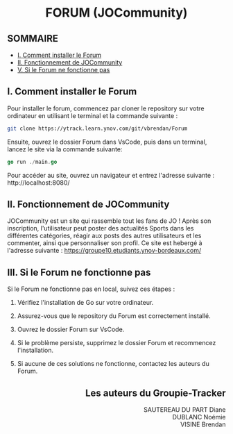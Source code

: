 # <div align="center">FORUM (JOCommunity)

## SOMMAIRE

- [I. Comment installer le Forum](#i-comment-installer-le-forum)
- [II. Fonctionnement de JOCommunity](#ii-fonctionnement-de-jocommunity)
- [V. Si le Forum ne fonctionne pas](#iii-si-le-forum-ne-fonctionne-pas)

## I. Comment installer le Forum

Pour installer le forum, commencez par cloner le repository sur votre ordinateur en utilisant le terminal et la commande suivante :

```bash
git clone https://ytrack.learn.ynov.com/git/vbrendan/Forum
```

Ensuite, ouvrez le dossier Forum dans VsCode, puis dans un terminal, lancez le site via la commande suivante:

```go
go run ./main.go
```

Pour accéder au site, ouvrez un navigateur et entrez l'adresse suivante : http://localhost:8080/

## II. Fonctionnement de JOCommunity

JOCommunity est un site qui rassemble tout les fans de JO ! Après son inscription, l'utilisateur peut poster des actualités Sports dans les différentes catégories, réagir aux posts des autres utilisateurs et les commenter, ainsi que personnaliser son profil. Ce site est hebergé à l'adresse suivante : https://groupe10.etudiants.ynov-bordeaux.com/

## III. Si le Forum ne fonctionne pas

Si le Forum ne fonctionne pas en local, suivez ces étapes :

1. Vérifiez l'installation de Go sur votre ordinateur.

2. Assurez-vous que le repository du Forum est correctement installé.

3. Ouvrez le dossier Forum sur VsCode.

4. Si le problème persiste, supprimez le dossier Forum et recommencez l'installation.

5. Si aucune de ces solutions ne fonctionne, contactez les auteurs du Forum.

## <div align="right">Les auteurs du Groupie-Tracker

<div align="right">SAUTEREAU DU PART Diane  
<div align="right">DUBLANC Noémie
<div align="right">VISINE Brendan